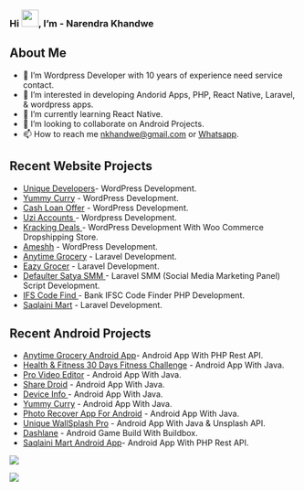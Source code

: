 
### Hi <img src="https://raw.githubusercontent.com/MartinHeinz/MartinHeinz/master/wave.gif" width="30px">, I’m - Narendra Khandwe


<h2> About Me </h2>


- 👋 I’m Wordpress Developer with 10 years of experience need service contact.
- 👀 I’m interested in developing Andorid Apps, PHP, React Native, Laravel, & wordpress apps.
- 🌱 I’m currently learning React Native.
- 💞️ I’m looking to collaborate on Android Projects.
- 📫 How to reach me  [nkhandwe@gmail.com](mailto:nkhandwe@gmail.com) or  [Whatsapp](https://wa.me/message/NSAUJ5OHCRA6L1).  

<h2>Recent Website Projects </h2>



- [Unique Developers](https://uniquedevelopers.online/)- WordPress Development. </br>
- [Yummy Curry](https://yummy-curry.com/) - WordPress Development. </br>
- [Cash Loan Offer](https://cashloanoffer.in/) - WordPress Development. </br>
- [Uzi Accounts ](https://uziaccounts.com/) - Wordpress Development. </br>
- [Kracking Deals ](https://krackingdeals.com/) - WordPress Development With Woo Commerce Dropshipping Store.</br>
- [Ameshh](https://ameshh.com/) - WordPress Development. </br>
- [Anytime Grocery](https://anytimegrocery.in/) - Laravel Development. </br>
- [Eazy Grocer](https://eazygrocer.in/) - Laravel Development. </br>
- [Defaulter Satya SMM ](https://defaultersatyasmm.online/) - Laravel SMM (Social Media Marketing Panel) Script Development. </br>
- [IFS Code Find ](https://ifscodefind.in/) - Bank IFSC Code Finder PHP Development. </br>
- [Saqlaini Mart](https://saqlainimart.in/) -  Laravel Development. </br>


<h2>Recent Android Projects </h2>


- [Anytime Grocery Android App](https://play.google.com/store/apps/details?id=com.anytimegrocery.shop)- Android App With PHP Rest API. </br>
- [Health &amp; Fitness 30 Days Fitness Challenge](https://play.google.com/store/apps/details?id=com.nktech.healthmanager) - Android App With Java. </br>
- [Pro Video Editor](https://play.google.com/store/apps/details?id=com.nktech.allinonevideoeditor) - Android App With Java. </br>
- [Share Droid](https://play.google.com/store/apps/details?id=com.shareit.uniquedevelopers) - Android App With Java. </br>
- [Device Info ](https://play.google.com/store/apps/details?id=com.droidloverx.deviceinfo) - Android App With Java. </br>
- [Yummy Curry](https://play.google.com/store/apps/details?id=com.yummy.curry) - Android App With Java.  </br>
- [Photo Recover App For Android](https://play.google.com/store/apps/details?id=com.uniquedevelopers.recoverphotos) - Android App With Java.  </br>
- [Unique WallSplash Pro](https://play.google.com/store/apps/details?id=wallsplash.droidloverx.com) - Android App With Java & Unsplash API.  </br>
- [Dashlane](https://play.google.com/store/apps/details?id=com.nktech.dashlane) - Android Game Build With Buildbox.  </br>
- [Saqlaini Mart Android App](https://play.google.com/store/apps/details?id=saqlainimart.user.shop)- Android App With PHP Rest API. </br>

<img align="center" src="https://github-readme-stats.vercel.app/api/<top-langs>/?username=<nkhandwe>&theme=<THEME_NAME>" />

 ![](https://img.shields.io/badge/<Editor>-<IntelijIdea>-informational?style=flat&logo=<LOGO_NAME>&logoColor=white&color=2bbc8a)
<!---
nkhandwe/nkhandwe is a ✨ special ✨ repository because its `README.md` (this file) appears on your GitHub profile.
You can click the Preview link to take a look at your changes.
--->
